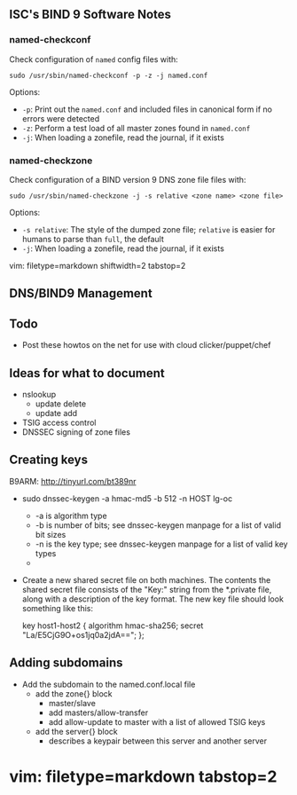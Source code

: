 ## ISC's BIND 9 Software Notes ##

### named-checkconf ###
Check configuration of `named` config files with:

    sudo /usr/sbin/named-checkconf -p -z -j named.conf

Options:
- `-p`: Print out the `named.conf` and included files in canonical form if no
  errors were detected
- `-z`: Perform a test load of all master zones found in `named.conf`
- `-j`: When loading a zonefile, read the journal, if it exists

### named-checkzone ###
Check configuration of a BIND version 9 DNS zone file files with:

    sudo /usr/sbin/named-checkzone -j -s relative <zone name> <zone file>

Options:
- `-s relative`: The style of the dumped zone file; `relative` is easier for
  humans to parse than `full`, the default
- `-j`: When loading a zonefile, read the journal, if it exists

vim: filetype=markdown shiftwidth=2 tabstop=2
## DNS/BIND9 Management ##

## Todo ##
- Post these howtos on the net for use with cloud clicker/puppet/chef

## Ideas for what to document ##
- nslookup
  - update delete
  - update add
- TSIG access control
- DNSSEC signing of zone files

## Creating keys ##
B9ARM: http://tinyurl.com/bt389nr
- sudo dnssec-keygen -a hmac-md5 -b 512 -n HOST lg-oc
  - -a is algorithm type
  - -b is number of bits; see dnssec-keygen manpage for a list of valid bit
    sizes
  - -n is the key type; see dnssec-keygen manpage for a list of valid key
    types
  - <name of the keyfile>
- Create a new shared secret file on both machines.  The contents the shared
  secret file consists of the "Key:" string from the \*.private file, along
  with a description of the key format.  The new key file should look
  something like this:


    key host1-host2 {
      algorithm hmac-sha256;
      secret "La/E5CjG9O+os1jq0a2jdA==";
    };


## Adding subdomains ##
- Add the subdomain to the named.conf.local file
  - add the zone{} block
    - master/slave
    - add masters/allow-transfer
    - add allow-update to master with a list of allowed TSIG keys
  - add the server{} block
    - describes a keypair between this server and another server

# vim: filetype=markdown tabstop=2
